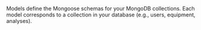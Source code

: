 Models define the Mongoose schemas for your MongoDB collections.
Each model corresponds to a collection in your database (e.g., users, equipment, analyses).
